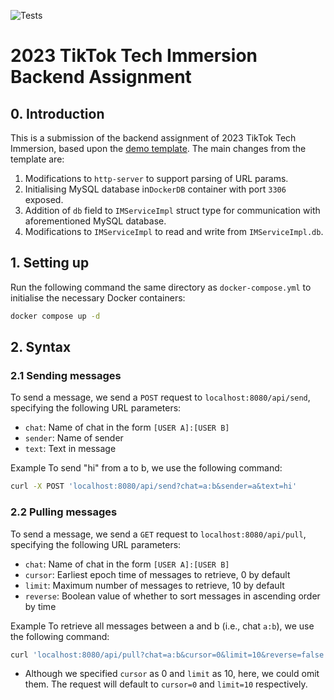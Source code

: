 ![Tests](https://github.com/TikTokTechImmersion/assignment_demo_2023/actions/workflows/test.yml/badge.svg)
# 2023 TikTok Tech Immersion Backend Assignment

## 0. Introduction
This is a submission of the backend assignment of 2023
TikTok Tech Immersion, based upon the [demo template](https://github.com/TikTokTechImmersion/assignment_demo_2023).
The main changes from the template are:
1. Modifications to `http-server` to support parsing of
   URL params.
2. Initialising MySQL database in`DockerDB` container with
   port `3306` exposed.
3. Addition of `db` field to `IMServiceImpl` struct type
   for communication with aforementioned MySQL database.
4. Modifications to `IMServiceImpl` to read and write
   from `IMServiceImpl.db`.

## 1. Setting up
Run the following command the same directory as
`docker-compose.yml` to initialise the necessary Docker
containers:
```bash
docker compose up -d
```

## 2. Syntax
### 2.1 Sending messages
To send a message, we send a `POST` request to
`localhost:8080/api/send`, specifying the following URL
parameters:
* `chat`: Name of chat in the form `[USER A]:[USER B]`
* `sender`: Name of sender
* `text`: Text in message

Example
To send "hi" from a to b, we use the following command:
```bash
curl -X POST 'localhost:8080/api/send?chat=a:b&sender=a&text=hi'
```

### 2.2 Pulling messages
To send a message, we send a `GET` request to
`localhost:8080/api/pull`, specifying the following URL
parameters:
* `chat`: Name of chat in the form `[USER A]:[USER B]`
* `cursor`: Earliest epoch time of messages to retrieve, 0 by default
* `limit`: Maximum number of messages to retrieve, 10 by default
* `reverse`: Boolean value of whether to sort messages in ascending
   order by time

Example
To retrieve all messages between a and b (i.e., chat `a:b`),
we use the following command:
```bash
curl 'localhost:8080/api/pull?chat=a:b&cursor=0&limit=10&reverse=false'
```
* Although we specified `cursor` as 0 and `limit` as 10,
  here, we could omit them. The request will default to
  `cursor=0` and `limit=10` respectively.
